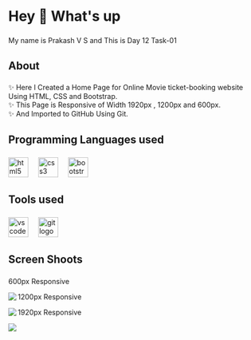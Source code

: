 <h1 align="left">Hey 👋 What's up</h1>

###

<p align="left">My name is Prakash V S and This is Day 12 Task-01</p>

###

<h2 align="left">About</h2>

###

<p align="left">✨ Here I Created a Home Page for Online Movie ticket-booking website Using HTML, CSS and Bootstrap.<br>✨ This Page is Responsive of Width 1920px , 1200px and 600px.<br>✨ And Imported to GitHub Using Git.</p>

###

<h2 align="left">Programming Languages used</h2>

###

<div align="left">
  <img src="https://cdn.jsdelivr.net/gh/devicons/devicon/icons/html5/html5-original.svg" height="40" alt="html5 logo"  />
  <img width="12" />
  <img src="https://cdn.jsdelivr.net/gh/devicons/devicon/icons/css3/css3-original.svg" height="40" alt="css3 logo"  />
  <img width="12" />
  <img src="https://cdn.jsdelivr.net/gh/devicons/devicon/icons/bootstrap/bootstrap-original.svg" height="40" alt="bootstrap logo"  />
</div>

###

<h2 align="left">Tools used</h2>

###

<div align="left">
  <img src="https://cdn.jsdelivr.net/gh/devicons/devicon/icons/vscode/vscode-original.svg" height="40" alt="vscode logo"  />
  <img width="12" />
  <img src="https://cdn.jsdelivr.net/gh/devicons/devicon/icons/git/git-original.svg" height="40" alt="git logo"  />
</div>

###

<h2 align="left">Screen Shoots</h2>

###
<p>600px Responsive</p>

<img align="left" src="https://github.com/Prakash-V-S/day-12-events-home-page/assets/141955456/541ed41d-8943-4149-ac22-567e2add2899"  />

<p>1200px Responsive</p>

<img align="left" src="https://github.com/Prakash-V-S/color-Swapper/assets/141955456/6f3590a9-b8c7-4c93-8efb-a5c84d574809"  />

<p>1920px Responsive</p>

<img align="left" src="https://github.com/Prakash-V-S/color-Swapper/assets/141955456/04195627-fb56-4bc8-b0ba-d4cad41053a3"  />

###
